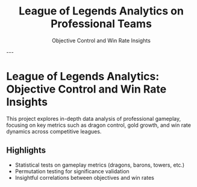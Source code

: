<div align="center">
    <h1>League of Legends Analytics on Professional Teams</h1>
    <p>Objective Control and Win Rate Insights</p>
</div>
---

# League of Legends Analytics: Objective Control and Win Rate Insights

This project explores in-depth data analysis of professional gameplay, focusing on key metrics such as dragon control, gold growth, and win rate dynamics across competitive leagues.

## Highlights

- Statistical tests on gameplay metrics (dragons, barons, towers, etc.)
- Permutation testing for significance validation
- Insightful correlations between objectives and win rates
